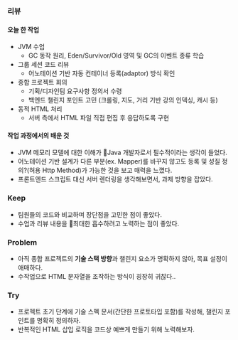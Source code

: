 ### 리뷰  
#### 오늘 한 작업  
- JVM 수업  
	- GC 동작 원리, Eden/Survivor/Old 영역 및 GC의 이벤트 종류 학습
- 그룹 세션 코드 리뷰  
	- 어노테이션 기반 자동 컨테이너 등록(adaptor) 방식 확인  
- 종합 프로젝트 회의  
	- 기획/디자인팀 요구사항 정의서 수령  
	- 백엔드 챌린지 포인트 고민  (크롤링, 지도, 거리 기반 강의 인덱싱, 캐시 등)
- 동적 HTML 처리  
	- 서버 측에서 HTML 파일 직접 편집 후 응답하도록 구현

#### 작업 과정에서의 배운 것  
- JVM 메모리 모델에 대한 이해가 Java 개발자로서 필수적이라는 생각이 들었다.
- 어노테이션 기반 설계가 다른 부분(ex. Mapper)를 바꾸지 않고도 등록 및 성질 정의?(허용 Http Method)가 가능한 것을 보고 매력을 느꼈다.
- 프론트엔드 스크립트 대신 서버 렌더링을 생각해보면서, 과제 방향을 잡았다.

### Keep  
- 팀원들의 코드와 비교하며 장단점을 고민한 점이 좋았다. 
- 수업과 리뷰 내용을 최대한 흡수하려고 노력하는 점이 좋았다.

### Problem  
- 아직 종합 프로젝트의 **기술 스택 방향**과 챌린지 요소가 명확하지 않아, 목표 설정이 애매하다.  
- 수작업으로 HTML 문자열을 조작하는 방식이 굉장히 귀찮다..

### Try  
- 프로젝트 초기 단계에 기술 스펙 문서(간단한 프로토타입 포함)를 작성해, 챌린지 포인트를 명확히 정의하자.  
- 반복적인 HTML 삽입 로직을 코드상 예쁘게 만들기 위해 노력해보자.

